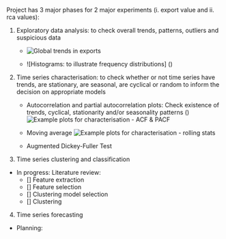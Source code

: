 
Project has 3 major phases for 2 major experiments (i. export value and ii. rca values):
1. Exploratory data analysis: to check overall trends, patterns, outliers and suspicious data
 	- ![Global trends in exports](https://github.com/wgova/time_series_trade/blob/master/images/engine_parts/rca_tests/Exports%20for%20engine_parts.png)
	
	- ![Histograms: to illustrate frequency distributions] ()
 
2. Time series characterisation: to check whether or not time series have trends, are stationary, are seasonal, are cyclical or random to inform the decision on appropriate models 
	
	- Autocorrelation and partial autocorrelation plots:
	Check existence of trends, cyclical, stationarity and/or seasonality patterns ()
![Example plots for characterisation - ACF & PACF](https://github.com/wgova/time_series_trade/blob/master/images/engine_parts/rca_tests/acf_pacf/South%20Africa_ACF_PACF.png)

	- Moving average
![Example plots for characterisation - rolling stats](https://github.com/wgova/time_series_trade/blob/master/images/engine_parts/rca_tests/rolling_stats/South%20Africa_Rolling_Stats.png)
	-  Augmented Dickey-Fuller Test


3. Time series clustering and classification
 - In progress: Literature review:
 	- [] Feature extraction
	- [] Feature selection
	- [] Clustering model selection
	- [] Clustering

4. Time series forecasting
 - Planning: 
